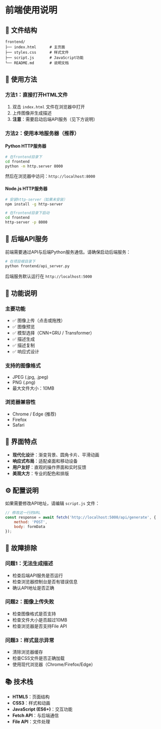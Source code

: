 # 前端使用说明

## 📁 文件结构

```
frontend/
├── index.html      # 主页面
├── styles.css      # 样式文件
├── script.js       # JavaScript功能
└── README.md       # 说明文档
```

## 🚀 使用方法

### 方法1：直接打开HTML文件

1. 双击 `index.html` 文件在浏览器中打开
2. 上传图像并生成描述
3. **注意**：需要启动后端API服务（见下方说明）

### 方法2：使用本地服务器（推荐）

#### Python HTTP服务器
```bash
# 在frontend目录下
cd frontend
python -m http.server 8000
```

然后在浏览器中访问：`http://localhost:8000`

#### Node.js HTTP服务器
```bash
# 安装http-server（如果未安装）
npm install -g http-server

# 在frontend目录下启动
cd frontend
http-server -p 8000
```

## 🔌 后端API服务

前端需要通过API与后端Python服务通信。请确保启动后端服务：

```bash
# 在项目根目录下
python frontend/api_server.py
```

后端服务默认运行在 `http://localhost:5000`

## 📝 功能说明

### 主要功能
- ✅ 图像上传（点击或拖拽）
- ✅ 图像预览
- ✅ 模型选择（CNN+GRU / Transformer）
- ✅ 描述生成
- ✅ 描述复制
- ✅ 响应式设计

### 支持的图像格式
- JPEG (.jpg, .jpeg)
- PNG (.png)
- 最大文件大小：10MB

### 浏览器兼容性
- Chrome / Edge (推荐)
- Firefox
- Safari

## 🎨 界面特点

- **现代化设计**：渐变背景、圆角卡片、平滑动画
- **响应式布局**：适配桌面和移动设备
- **用户友好**：直观的操作界面和实时反馈
- **美观大方**：专业的配色和排版

## ⚙️ 配置说明

如果需要修改API地址，请编辑 `script.js` 文件：

```javascript
// 修改这一行的URL
const response = await fetch('http://localhost:5000/api/generate', {
    method: 'POST',
    body: formData
});
```

## 🐛 故障排除

### 问题1：无法生成描述
- 检查后端API服务是否运行
- 检查浏览器控制台是否有错误信息
- 确认API地址是否正确

### 问题2：图像上传失败
- 检查图像格式是否支持
- 检查文件大小是否超过10MB
- 检查浏览器是否支持File API

### 问题3：样式显示异常
- 清除浏览器缓存
- 检查CSS文件是否正确加载
- 使用现代浏览器（Chrome/Firefox/Edge）

## 📚 技术栈

- **HTML5**：页面结构
- **CSS3**：样式和动画
- **JavaScript (ES6+)**：交互功能
- **Fetch API**：与后端通信
- **File API**：文件处理
